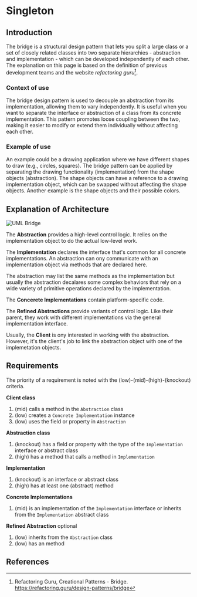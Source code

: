 # Singleton
## Introduction
The bridge is a structural design pattern that lets you split a large class or a set of closely related classes into two separate hierarchies - abstraction and implementation - which can be developed independently of each other. The explanation on this page is based on the definition of previous development teams and the website _refactoring guru_[^1].

### Context of use
The bridge design pattern is used to decouple an abstraction from its implementation, allowing them to vary independently. It is useful when you want to separate the interface or abstraction of a class from its concrete implementation. This pattern promotes loose coupling between the two, making it easier to modify or extend them individually without affecting each other.

### Example of use
An example could be  a drawing application where we have different shapes to draw (e.g., circles, squares). The bridge pattern can be applied by separating the drawing functionality (implementation) from the shape objects (abstraction). The shape objects can have a reference to a drawing implementation object, which can be swapped without affecting the shape objects. Another example is the shape objects and their possible colors. 

## Explanation of Architecture
![UML Bridge](https://refactoring.guru/images/patterns/diagrams/bridge/solution-en.png)

The **Abstraction** provides a high-level control logic. It relies on the implementation object to do the actual low-level work.

The **Implementation** declares the interface that's common for all concrete implementations. An abstraction can ony communicate with an implementation object via methods that are declared here. 

The abstraction may list the same methods as the implementation but usually the abstraction decalares some complex behaviors that rely on a wide variety of primitive operations declared by the implementation.

The **Concerete Implementations** contain platform-specific code.

The **Refined Abstractions** provide variants of control logic. Like their parent, they work with different implementations via the general implementation interface. 

Usually, the **Client** is ony interested in working with the abstraction. However, it's the client's job to link the abstraction object with one of the implemetation objects. 

## Requirements
The priority of a requirement is noted with the (low)-(mid)-(high)-(knockout) criteria.

**Client class**
1. (mid) calls a method in the `Abstraction` class
2. (low) creates a `Concrete Implementation` instance
3. (low) uses the field or property in `Abstraction`

**Abstraction class**
1. (knockout) has a field or property with the type of the `Implementation` interface or abstract class
2. (high) has a method that calls a method in `Implementation`

**Implementation**
1. (knockout) is an interface or abstract class
2. (high) has at least one (abstract) method

**Concrete Implementations**
1. (mid) is an implementation of the `Implementation` interface or inherits from the `Implementation` abstract class

**Refined Abstraction** optional
1. (low) inherits from the `Abstraction` class
2. (low) has an method

## References
[^1]: Refactoring Guru, Creational Patterns - Bridge. https://refactoring.guru/design-patterns/bridge


